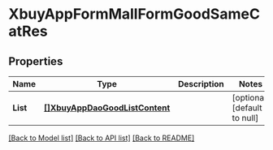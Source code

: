 # XbuyAppFormMallFormGoodSameCatRes

## Properties
Name | Type | Description | Notes
------------ | ------------- | ------------- | -------------
**List** | [**[]XbuyAppDaoGoodListContent**](xbuy.app.dao.GoodListContent.md) |  | [optional] [default to null]

[[Back to Model list]](../README.md#documentation-for-models) [[Back to API list]](../README.md#documentation-for-api-endpoints) [[Back to README]](../README.md)

